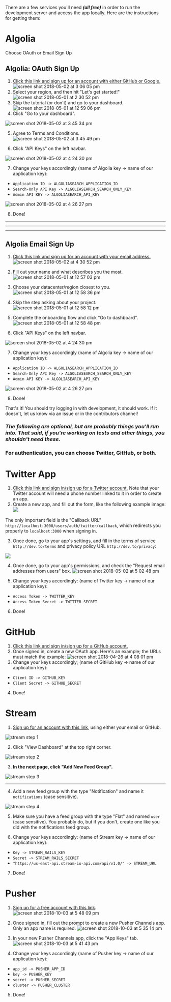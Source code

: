 There are a few services you'll need **_(all free)_** in order to run the development server and access the app locally. Here are the instructions for getting them:

# Algolia

Choose OAuth or Email Sign Up

## Algolia: OAuth Sign Up

1.  [Click this link and sign up for an account with either GitHub or Google.](https://www.algolia.com/users/sign_up)
    ![screen shot 2018-05-02 at 3 06 05 pm](https://user-images.githubusercontent.com/17884966/39547183-c5d8b572-4e24-11e8-80e3-5b595e0c9999.png)
2.  Select your region, and then hit "Let's get started!"
    ![screen shot 2018-05-01 at 2 30 52 pm](https://user-images.githubusercontent.com/17884966/39544263-80c7e39e-4e1b-11e8-802e-c9562bdf1b63.png)
3.  Skip the tutorial (or don't) and go to your dashboard.
    ![screen shot 2018-05-01 at 12 59 06 pm](https://user-images.githubusercontent.com/17884966/39544344-c8cc4496-4e1b-11e8-8d81-d570a48a0668.png)
4.  Click "Go to your dashboard".

![screen shot 2018-05-02 at 3 45 34 pm](https://user-images.githubusercontent.com/17884966/39547238-f4ddd1ae-4e24-11e8-942b-98a01e20c632.png)

5.  Agree to Terms and Conditions.
    ![screen shot 2018-05-02 at 3 45 49 pm](https://user-images.githubusercontent.com/17884966/39547258-05d347fa-4e25-11e8-9335-b65c72b846af.png)

6.  Click "API Keys" on the left navbar.

![screen shot 2018-05-02 at 4 24 30 pm](https://user-images.githubusercontent.com/17884966/39547400-7cdb854c-4e25-11e8-8442-7cfc1dc8bc1e.png)

7.  Change your keys accordingly (name of Algolia key -> name of our application key):

- `Application ID -> ALGOLIASEARCH_APPLICATION_ID`
- `Search-Only API Key -> ALGOLIASEARCH_SEARCH_ONLY_KEY`
- `Admin API KEY -> ALGOLIASEARCH_API_KEY`

![screen shot 2018-05-02 at 4 26 27 pm](https://user-images.githubusercontent.com/17884966/39547471-b24f2e36-4e25-11e8-9a0e-b988d6a8253f.png)

8.  Done!

---

---

---

## Algolia Email Sign Up

1.  [Click this link and sign up for an account with your email address.](https://www.algolia.com/users/sign_up)
    ![screen shot 2018-05-02 at 4 30 52 pm](https://user-images.githubusercontent.com/17884966/39547712-5ff9d338-4e26-11e8-98e9-83852021ba90.png)

2.  Fill out your name and what describes you the most.
    ![screen shot 2018-05-01 at 12 57 03 pm](https://user-images.githubusercontent.com/17884966/39547792-9a436842-4e26-11e8-9199-c320d24476fe.png)

3.  Choose your datacenter/region closest to you.
    ![screen shot 2018-05-01 at 12 58 36 pm](https://user-images.githubusercontent.com/17884966/39548002-3f7d2640-4e27-11e8-8701-21820d852379.png)

4.  Skip the step asking about your project.
    ![screen shot 2018-05-01 at 12 58 12 pm](https://user-images.githubusercontent.com/17884966/39547930-09b2af08-4e27-11e8-8c1b-d6b67d75d141.png)

5.  Complete the onboarding flow and click "Go to dashboard".
    ![screen shot 2018-05-01 at 12 58 48 pm](https://user-images.githubusercontent.com/17884966/39548519-dc0491dc-4e28-11e8-90e2-be014acd0a66.png)

6.  Click "API Keys" on the left navbar.

![screen shot 2018-05-02 at 4 24 30 pm](https://user-images.githubusercontent.com/17884966/39547400-7cdb854c-4e25-11e8-8442-7cfc1dc8bc1e.png)

7.  Change your keys accordingly (name of Algolia key -> name of our application key):

- `Application ID -> ALGOLIASEARCH_APPLICATION_ID`
- `Search-Only API Key -> ALGOLIASEARCH_SEARCH_ONLY_KEY`
- `Admin API KEY -> ALGOLIASEARCH_API_KEY`

![screen shot 2018-05-02 at 4 26 27 pm](https://user-images.githubusercontent.com/17884966/39547471-b24f2e36-4e25-11e8-9a0e-b988d6a8253f.png)

8.  Done!

That's it! You should try logging in with development, it should work. If it doesn't, let us know via an issue or in the contributors channel!

### _The following are optional, but are probably things you'll run into. That said, if you're working on tests and other things, you shouldn't need these._

### For authentication, you can choose Twitter, GitHub, or both.

# Twitter App

1.  [Click this link and sign in/sign up for a Twitter account.](https://apps.twitter.com) Note that your Twitter account will need a phone number linked to it in order to create an app.
2.  Create a new app, and fill out the form, like the following example image: ![](https://user-images.githubusercontent.com/17884966/41612665-952d4cae-73c1-11e8-8047-cf0bd03bffb6.png)

The only important field is the "Callback URL" `http://localhost:3000/users/auth/twitter/callback`, which redirects you properly to `localhost:3000` when signing in.

3.  Once done, go to your app's settings, and fill in the terms of service `http://dev.to/terms` and privacy policy URL `http://dev.to/privacy`:

![](https://user-images.githubusercontent.com/17884966/41617044-8155387a-73cd-11e8-9e1d-f14c4652bda2.png)

4.  Once done, go to your app's permissions, and check the "Request email addresses from users" box.
    ![screen shot 2018-05-02 at 5 02 48 pm](https://user-images.githubusercontent.com/17884966/39549184-f2e19952-4e2a-11e8-81ad-10e06c4e8a61.png)

5.  Change your keys accordingly: (name of Twitter key -> name of our application key):

- `Access Token -> TWITTER_KEY`
- `Access Token Secret -> TWITTER_SECRET`

6.  Done!

# GitHub

1.  [Click this link and sign in/sign up for a GitHub account.](https://github.com/settings/applications/new)
2.  Once signed in, create a new OAuth app. Here's an example; the URLs must match the example:
    ![screen shot 2018-04-26 at 4 08 01 pm](https://user-images.githubusercontent.com/17884966/39329488-77cbf554-496c-11e8-941e-dd257b5223ee.png)
3.  Change your keys accordingly; (name of GitHub key -> name of our application key):

- `Client ID -> GITHUB_KEY`
- `Client Secret -> GITHUB_SECRET`

4.  Done!

# Stream

1.  [Sign up for an account with this link](https://getstream.io/accounts/signup/), using either your email or GitHub.

![stream step 1](https://user-images.githubusercontent.com/17884966/39548654-47db0f08-4e29-11e8-9cc3-c17d1b7228eb.png)

2.  Click "View Dashboard" at the top right corner.

![stream step 2](https://user-images.githubusercontent.com/17884966/39548718-6f1928ca-4e29-11e8-9034-52ef1c1cc9d6.png)

3.  **In the next page, click "Add New Feed Group".**

![stream step 3](https://user-images.githubusercontent.com/17884966/39548743-85bd4e44-4e29-11e8-9b6e-43567c4f7c22.png)

<hr>

4.  Add a new feed group with the type "Notification" and name it `notifications` (case sensitive).

![stream step 4](https://user-images.githubusercontent.com/17884966/39548890-f0ad7742-4e29-11e8-84a3-ed823e720052.png)

5.  Make sure you have a feed group with the type "Flat" and named `user` (case sensitive). You probably do, but if you don't, create one like you did with the notifications feed group.

6.  Change your keys accordingly: (name of Stream key -> name of our application key):

- `Key -> STREAM_RAILS_KEY`
- `Secret -> STREAM_RAILS_SECRET`
- `"https://us-east-api.stream-io-api.com/api/v1.0/" -> STREAM_URL`

7.  Done!

# Pusher

1. [Sign up for a free account with this link](https://dashboard.pusher.com/accounts/sign_up).
   ![screen shot 2018-10-03 at 5 48 09 pm](https://user-images.githubusercontent.com/7942714/46447013-85187700-c734-11e8-92f7-89a17240ea0f.png)

2. Once signed in, fill out the prompt to create a new Pusher Channels app. Only an app name is required.
   ![screen shot 2018-10-03 at 5 35 14 pm](https://user-images.githubusercontent.com/7942714/46446837-69f93780-c733-11e8-82d9-52ad97812d4b.png)

3. In your new Pusher Channels app, click the "App Keys" tab.
   ![screen shot 2018-10-03 at 5 41 43 pm](https://user-images.githubusercontent.com/7942714/46446905-c0667600-c733-11e8-9c55-8fabf28a27fe.png)

4. Change your keys accordingly (name of Pusher key -> name of our application key):

- `app_id -> PUSHER_APP_ID`
- `key -> PUSHER_KEY`
- `secret -> PUSHER_SECRET`
- `cluster -> PUSHER_CLUSTER`

5. Done!
